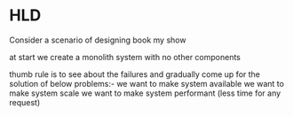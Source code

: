 # HLD

Consider a scenario of designing book my show

at start we create a monolith system with no other components

thumb rule is to see about the failures and gradually come up for the solution of below problems:- 
  we want to make system available
  we want to make system scale
  we want to make system performant (less time for any request) 
